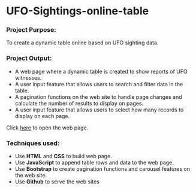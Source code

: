 # UFO-Sightings-online-table
### Project Purpose:

To create a dynamic table online based on UFO sighting data. 


### Project Output:


+ A web page where a dynamic table is created to show reports of UFO witnesses.
+ A user input feature that allows users to search and filter data in the table.
+ A pagination functions on the web site to handle page changes and calculate the number of results to display on pages.
+ A user input feature that allows users to select how many records to display on each page.

Click [here](https://nelsonxw.github.io/UFO-Sightings-online-table/) to open the web page.

### Techniques used:
+ Use **HTML** and **CSS** to build web page.
+ Use **JavaScript** to append table rows and data to the web page.
+ Use **Bootstrap** to create pagination functions and carousel features on the web site.
+ Use **Github** to serve the web sites
